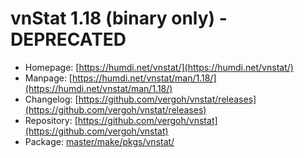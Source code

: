 # vnStat 1.18 (binary only) - DEPRECATED
 - Homepage: [https://humdi.net/vnstat/](https://humdi.net/vnstat/)
 - Manpage: [https://humdi.net/vnstat/man/1.18/](https://humdi.net/vnstat/man/1.18/)
 - Changelog: [https://github.com/vergoh/vnstat/releases](https://github.com/vergoh/vnstat/releases)
 - Repository: [https://github.com/vergoh/vnstat](https://github.com/vergoh/vnstat)
 - Package: [master/make/pkgs/vnstat/](https://github.com/Freetz-NG/freetz-ng/tree/master/make/pkgs/vnstat/)

